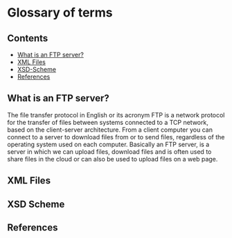 # Glossary of terms

## Contents

- [What is an FTP server?](#What-is-an-FTP-server)
- [XML Files](#XML-Files)
- [XSD-Scheme](#XSD-Scheme)
- [References](#References)

## What is an FTP server?

The file transfer protocol in English or its acronym FTP is a network protocol for the transfer of files between systems connected to a TCP network, based on the client-server architecture. From a client computer you can connect to a server to download files from or to send files, regardless of the operating system used on each computer. Basically an FTP server, is a server in which we can upload files, download files and is often used to share files in the cloud or can also be used to upload files on a web page.

### 

## XML Files

## XSD Scheme

## References

<!--stackedit_data:
eyJoaXN0b3J5IjpbLTIwMTk3NTQ0MDJdfQ==
-->